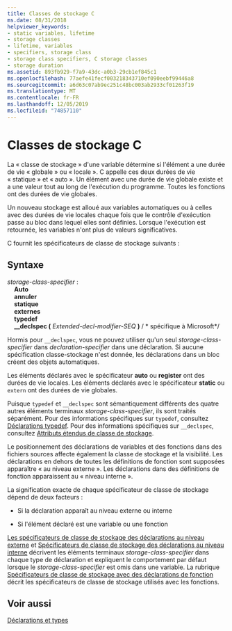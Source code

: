 ```yaml
---
title: Classes de stockage C
ms.date: 08/31/2018
helpviewer_keywords:
- static variables, lifetime
- storage classes
- lifetime, variables
- specifiers, storage class
- storage class specifiers, C storage classes
- storage duration
ms.assetid: 893fb929-f7a9-43dc-a0b3-29cb1ef845c1
ms.openlocfilehash: 77aefe41fecf003218343710ef090eebf99446a8
ms.sourcegitcommit: a6d63c07ab9ec251c48bc003ab2933cf01263f19
ms.translationtype: MT
ms.contentlocale: fr-FR
ms.lasthandoff: 12/05/2019
ms.locfileid: "74857110"
---
```

# <a name="c-storage-classes"></a>Classes de stockage C

La « classe de stockage » d'une variable détermine si l'élément a une durée de vie « globale » ou « locale ». C appelle ces deux durées de vie « statique » et « auto ». Un élément avec une durée de vie globale existe et a une valeur tout au long de l'exécution du programme. Toutes les fonctions ont des durées de vie globales.

Un nouveau stockage est alloué aux variables automatiques ou à celles avec des durées de vie locales chaque fois que le contrôle d'exécution passe au bloc dans lequel elles sont définies. Lorsque l'exécution est retournée, les variables n'ont plus de valeurs significatives.

C fournit les spécificateurs de classe de stockage suivants :

## <a name="syntax"></a>Syntaxe

*storage-class-specifier* :<br/>
&nbsp;&nbsp;&nbsp;&nbsp;**Auto**<br/>
&nbsp;&nbsp;&nbsp;&nbsp;**annuler**<br/>
&nbsp;&nbsp;&nbsp;&nbsp;**statique**<br/>
&nbsp;&nbsp;&nbsp;&nbsp;**externes**<br/>
&nbsp;&nbsp;&nbsp;&nbsp;**typedef**<br/>
&nbsp;&nbsp;&nbsp;&nbsp;**__declspec (** *Extended-decl-modifier-SEQ* **)**  / \* spécifique à Microsoft\*/

Hormis pour `__declspec`, vous ne pouvez utiliser qu'un seul *storage-class-specifier* dans *declaration-specifier* dans une déclaration. Si aucune spécification classe-stockage n'est donnée, les déclarations dans un bloc créent des objets automatiques.

Les éléments déclarés avec le spécificateur **auto** ou **register** ont des durées de vie locales. Les éléments déclarés avec le spécificateur **static** ou `extern` ont des durées de vie globales.

Puisque `typedef` et `__declspec` sont sémantiquement différents des quatre autres éléments terminaux *storage-class-specifier*, ils sont traités séparément. Pour des informations spécifiques sur `typedef`, consultez [Déclarations typedef](../c-language/typedef-declarations.md). Pour des informations spécifiques sur `__declspec`, consultez [Attributs étendus de classe de stockage](../c-language/c-extended-storage-class-attributes.md).

Le positionnement des déclarations de variables et des fonctions dans des fichiers sources affecte également la classe de stockage et la visibilité. Les déclarations en dehors de toutes les définitions de fonction sont supposées apparaître « au niveau externe ». Les déclarations dans des définitions de fonction apparaissent au « niveau interne ».

La signification exacte de chaque spécificateur de classe de stockage dépend de deux facteurs :

- Si la déclaration apparaît au niveau externe ou interne

- Si l'élément déclaré est une variable ou une fonction

[Les spécificateurs de classe de stockage des déclarations au niveau externe](../c-language/storage-class-specifiers-for-external-level-declarations.md) et [Spécificateurs de classe de stockage des déclarations au niveau interne](../c-language/storage-class-specifiers-for-internal-level-declarations.md) décrivent les éléments terminaux *storage-class-specifier* dans chaque type de déclaration et expliquent le comportement par défaut lorsque le *storage-class-specifier* est omis dans une variable. La rubrique [Spécificateurs de classe de stockage avec des déclarations de fonction](../c-language/storage-class-specifiers-with-function-declarations.md) décrit les spécificateurs de classe de stockage utilisés avec les fonctions.

## <a name="see-also"></a>Voir aussi

[Déclarations et types](../c-language/declarations-and-types.md)
